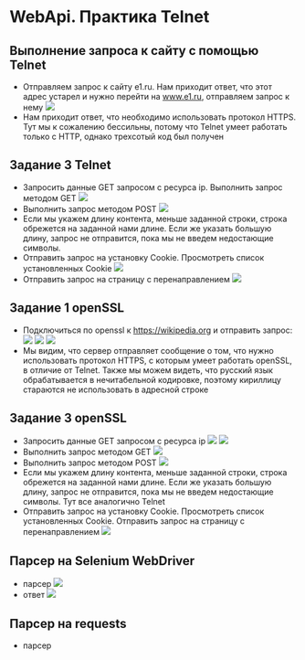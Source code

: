 # WebApi. Практика Telnet
## Выполнение запроса к сайту c помощью Telnet
- Отправляем запрос к сайту e1.ru. Нам приходит ответ, что этот адрес устарел и нужно перейти на www.e1.ru, отправляем запрос к нему ![](https://github.com/MikhaillVodolaginn/WebApiTelnetOpenSSL/blob/main/Снимок%20экрана%202023-10-22%20в%2013.43.55.png)
- Нам приходит ответ, что необходимо использовать протокол HTTPS. Тут мы к сожалению бессильны, потому что Telnet умеет работать только с HTTP, однако трехсотый код был получен
## Задание 3 Telnet
- Запросить данные GET запросом с ресурса ip. Выполнить запрос методом GET ![](https://github.com/MikhaillVodolaginn/WebApiTelnetOpenSSL/blob/main/Снимок%20экрана%202023-10-22%20в%2013.47.44.png)
- Выполнить запрос методом POST ![](https://github.com/MikhaillVodolaginn/WebApiTelnetOpenSSL/blob/main/Снимок%20экрана%202023-10-22%20в%2013.51.04.png)
- Если мы укажем длину контента, меньше заданной строки, строка обрежется на заданной нами длине. Если же указать большую длину, запрос не отправится, пока мы не введем недостающие символы.
- Отправить запрос на установку Cookie. Просмотреть список установленных Cookie ![](https://github.com/MikhaillVodolaginn/WebApiTelnetOpenSSL/blob/main/Снимок%20экрана%202023-10-22%20в%2013.52.39.png)
- Отправить запрос на страницу с перенаправлением ![](https://github.com/MikhaillVodolaginn/WebApiTelnetOpenSSL/blob/main/Снимок%20экрана%202023-10-22%20в%2013.53.25.png)
## Задание 1 openSSL
- Подключиться по openssl к https://wikipedia.org и отправить запрос: ![](https://github.com/MikhaillVodolaginn/WebApiTelnetOpenSSL/blob/main/Снимок%20экрана%202023-10-22%20в%2013.55.09.png) ![](https://github.com/MikhaillVodolaginn/WebApiTelnetOpenSSL/blob/main/Снимок%20экрана%202023-10-22%20в%2013.58.31.png) ![](https://github.com/MikhaillVodolaginn/WebApiTelnetOpenSSL/blob/main/Снимок%20экрана%202023-10-22%20в%2013.58.40.png)
- Мы видим, что сервер отправляет сообщение о том, что нужно использовать протокол HTTPS, с которым умеет работать openSSL, в отличие от Telnet. Также мы можем видеть, что русский язык обрабатывается в нечитабельной кодировке, поэтому кириллицу стараются не использовать в адресной строке
## Задание 3 openSSL
- Запросить данные GET запросом с ресурса ip ![](https://github.com/MikhaillVodolaginn/WebApiTelnetOpenSSL/blob/main/Снимок%20экрана%202023-10-22%20в%2014.01.37.png) ![](https://github.com/MikhaillVodolaginn/WebApiTelnetOpenSSL/blob/main/Снимок%20экрана%202023-10-22%20в%2014.01.47.png)
- Выполнить запрос методом GET ![](https://github.com/MikhaillVodolaginn/WebApiTelnetOpenSSL/blob/main/Снимок%20экрана%202023-10-22%20в%2014.02.37.png)
- Выполнить запрос методом POST ![](https://github.com/MikhaillVodolaginn/WebApiTelnetOpenSSL/blob/main/Снимок%20экрана%202023-10-22%20в%2014.02.55.png)
- Если мы укажем длину контента, меньше заданной строки, строка обрежется на заданной нами длине. Если же указать большую длину, запрос не отправится, пока мы не введем недостающие символы. Тут все аналогично Telnet
- Отправить запрос на установку Cookie. Просмотреть список установленных Cookie. Отправить запрос на страницу с перенаправлением ![](https://github.com/MikhaillVodolaginn/WebApiTelnetOpenSSL/blob/main/Снимок%20экрана%202023-10-22%20в%2014.03.07.png)
## Парсер на Selenium WebDriver
- парсер ![](https://github.com/MikhaillVodolaginn/WebApiTelnetOpenSSL/blob/main/Снимок%20экрана%202023-10-23%20в%2023.43.08.png)
- ответ ![](https://github.com/MikhaillVodolaginn/WebApiTelnetOpenSSL/blob/main/Снимок%20экрана%202023-10-23%20в%2023.40.36.png)
## Парсер на requests
- парсер
